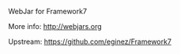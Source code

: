 WebJar for Framework7

More info: http://webjars.org

Upstream: https://github.com/eginez/Framework7
